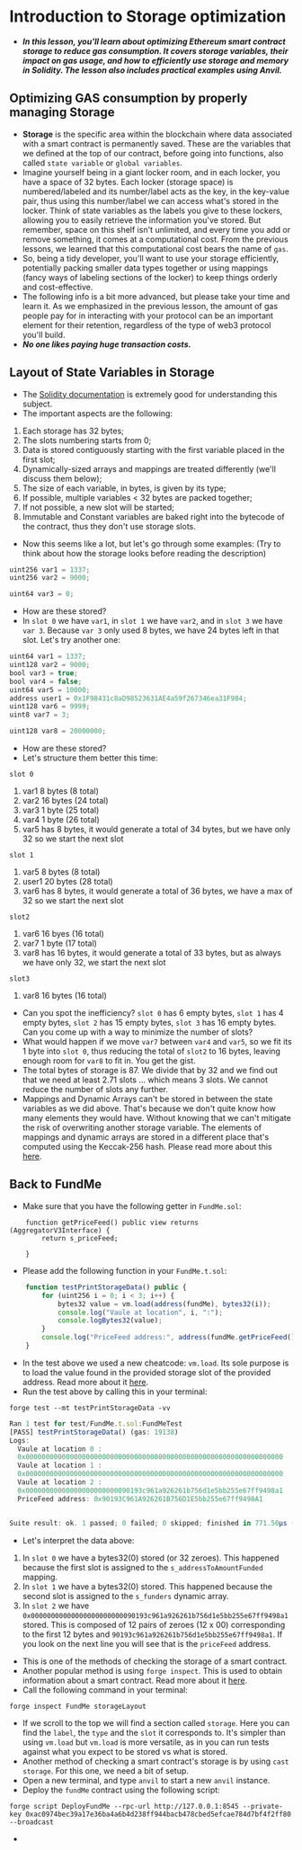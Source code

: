 # Introduction to Storage optimization
- ***In this lesson, you'll learn about optimizing Ethereum smart contract storage to reduce gas consumption. It covers storage variables, their impact on gas usage, and how to efficiently use storage and memory in Solidity. The lesson also includes practical examples using Anvil.***

## Optimizing GAS consumption by properly managing Storage
- **Storage** is the specific area within the blockchain where data associated with a smart contract is permanently saved. These are the variables that we defined at the top of our contract, before going into functions, also called `state variable` or `global variables`.
- Imagine yourself being in a giant locker room, and in each locker, you have a space of 32 bytes. Each locker (storage space) is numbered/labeled and its number/label acts as the key, in the key-value pair, thus using this number/label we can access what's stored in the locker. Think of state variables as the labels you give to these lockers, allowing you to easily retrieve the information you've stored. But remember, space on this shelf isn't unlimited, and every time you add or remove something, it comes at a computational cost. From the previous lessons, we learned that this computational cost bears the name of `gas`.
- So, being a tidy developer, you'll want to use your storage efficiently, potentially packing smaller data types together or using mappings (fancy ways of labeling sections of the locker) to keep things orderly and cost-effective.
- The following info is a bit more advanced, but please take your time and learn it. As we emphasized in the previous lesson, the amount of gas people pay for in interacting with your protocol can be an important element for their retention, regardless of the type of web3 protocol you'll build.
- ***No one likes paying huge transaction costs.***

## Layout of State Variables in Storage
- The [Solidity documentation](https://docs.soliditylang.org/en/latest/internals/layout_in_storage.html) is extremely good for understanding this subject.
- The important aspects are the following:
1. Each storage has 32 bytes;
2. The slots numbering starts from 0;
3. Data is stored contiguously starting with the first variable placed in the first slot;
4. Dynamically-sized arrays and mappings are treated differently (we'll discuss them below);
5. The size of each variable, in bytes, is given by its type;
6. If possible, multiple variables < 32 bytes are packed together;
7. If not possible, a new slot will be started;
8. Immutable and Constant variables are baked right into the bytecode of the contract, thus they don't use storage slots.

- Now this seems like a lot, but let's go through some examples: (Try to think about how the storage looks before reading the description)

```javascript
uint256 var1 = 1337;
uint256 var2 = 9000;

uint64 var3 = 0;
```

- How are these stored?
- In `slot 0` we have `var1`, in `slot 1` we have `var2`, and in `slot 3` we have `var 3`. Because `var 3` only used 8 bytes, we have 24 bytes left in that slot. Let's try another one:

```javascript
uint64 var1 = 1337;
uint128 var2 = 9000;
bool var3 = true;
bool var4 = false;
uint64 var5 = 10000;
address user1 = 0x1F98431c8aD98523631AE4a59f267346ea31F984;
uint128 var6 = 9999;
uint8 var7 = 3;

uint128 var8 = 20000000;
```

- How are these stored?
- Let's structure them better this time:

```
slot 0
```

1. var1 8 bytes (8 total)
2. var2 16 bytes (24 total)
3. var3 1 byte (25 total)
4. var4 1 byte (26 total)
5. var5 has 8 bytes, it would generate a total of 34 bytes, but we have only 32 so we start the next slot

```
slot 1
```
1. var5 8 bytes (8 total)
2. user1 20 bytes (28 total)
3. var6 has 8 bytes, it would generate a total of 36 bytes, we have a max of 32 so we start the next slot

```
slot2
```

1. var6 16 byes (16 total)
2. var7 1 byte (17 total)
3. var8 has 16 bytes, it would generate a total of 33 bytes, but as always we have only 32, we start the next slot

```
slot3
```

1. var8 16 bytes (16 total)

- Can you spot the inefficiency? `slot 0` has 6 empty bytes, `slot 1` has 4 empty bytes, `slot 2` has 15 empty bytes, `slot 3` has 16 empty bytes. Can you come up with a way to minimize the number of slots?
- What would happen if we move `var7` between `var4` and `var5`, so we fit its 1 byte into `slot 0`, thus reducing the total of `slot2` to 16 bytes, leaving enough room for `var8` to fit in. You get the gist.
- The total bytes of storage is 87. We divide that by 32 and we find out that we need at least 2.71 slots ... which means 3 slots. We cannot reduce the number of slots any further.
- Mappings and Dynamic Arrays can't be stored in between the state variables as we did above. That's because we don't quite know how many elements they would have. Without knowing that we can't mitigate the risk of overwriting another storage variable. The elements of mappings and dynamic arrays are stored in a different place that's computed using the Keccak-256 hash. Please read more about this [here](https://docs.soliditylang.org/en/latest/internals/layout_in_storage.html#mappings-and-dynamic-arrays).


## Back to FundMe
- Make sure that you have the following getter in `FundMe.sol`:

```
    function getPriceFeed() public view returns (AggregatorV3Interface) {
        return s_priceFeed;

    }
```

- Please add the following function in your `FundMe.t.sol`:

```javascript
    function testPrintStorageData() public {
        for (uint256 i = 0; i < 3; i++) {
            bytes32 value = vm.load(address(fundMe), bytes32(i));
            console.log("Vaule at location", i, ":");
            console.logBytes32(value);
        }
        console.log("PriceFeed address:", address(fundMe.getPriceFeed()));
    }
```

- In the test above we used a new cheatcode: `vm.load`. Its sole purpose is to load the value found in the provided storage slot of the provided address. Read more about it [here](https://book.getfoundry.sh/cheatcodes/load).
- Run the test above by calling this in your terminal:

```
forge test --mt testPrintStorageData -vv
```

```javascript
Ran 1 test for test/FundMe.t.sol:FundMeTest
[PASS] testPrintStorageData() (gas: 19138)
Logs:
  Vaule at location 0 :
  0x0000000000000000000000000000000000000000000000000000000000000000
  Vaule at location 1 :
  0x0000000000000000000000000000000000000000000000000000000000000000
  Vaule at location 2 :
  0x00000000000000000000000090193c961a926261b756d1e5bb255e67ff9498a1
  PriceFeed address: 0x90193C961A926261B756D1E5bb255e67ff9498A1


Suite result: ok. 1 passed; 0 failed; 0 skipped; finished in 771.50µs (141.90µs CPU time)
```

- Let's interpret the data above:

1. In `slot 0` we have a bytes32(0) stored (or 32 zeroes). This happened because the first slot is assigned to the `s_addressToAmountFunded` mapping.
2. In `slot 1` we have a bytes32(0) stored. This happened because the second slot is assigned to the `s_funders` dynamic array.
3. In `slot 2` we have `0x00000000000000000000000090193c961a926261b756d1e5bb255e67ff9498a1` stored. This is composed of 12 pairs of zeroes (12 x 00) corresponding to the first 12 bytes and `90193c961a926261b756d1e5bb255e67ff9498a1`. If you look on the next line you will see that is the `priceFeed` address.

- This is one of the methods of checking the storage of a smart contract.
- Another popular method is using `forge inspect`. This is used to obtain information about a smart contract. Read more about it [here](https://book.getfoundry.sh/reference/forge/forge-inspect).
- Call the following command in your terminal:

```
forge inspect FundMe storageLayout
```

- If we scroll to the top we will find a section called `storage`. Here you can find the `label`, the `type` and the `slot` it corresponds to. It's simpler than using `vm.load` but `vm.load` is more versatile, as in you can run tests against what you expect to be stored vs what is stored.
- Another method of checking a smart contract's storage is by using `cast storage`. For this one, we need a bit of setup.
- Open a new terminal, and type `anvil` to start a new `anvil` instance.
- Deploy the `fundMe` contract using the following script:

```
forge script DeployFundMe --rpc-url http://127.0.0.1:8545 --private-key 0xac0974bec39a17e36ba4a6b4d238ff944bacb478cbed5efcae784d7bf4f2ff80 --broadcast
```

- 